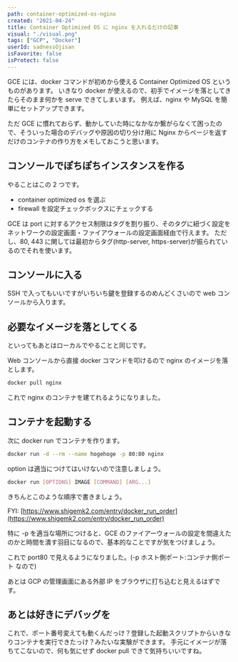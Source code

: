 ```yaml
---
path: container-optimized-os-nginx
created: "2021-04-24"
title: Container Optimized OS に nginx を入れるだけの記事
visual: "./visual.png"
tags: ["GCP", "Docker"]
userId: sadnessOjisan
isFavorite: false
isProtect: false
---
```


GCE には、docker コマンドが初めから使える Container Optimized OS というものがあります。
いきなり docker が使えるので、初手でイメージを落としてきたらそのまま何かを serve できてしまいます。
例えば、nginx や MySQL を簡単にセットアップできます。

ただ GCE に慣れておらず、動かしていた時になかなか繋がらなくて困ったので、そういった場合のデバッグや原因の切り分け用に Nginx からページを返すだけのコンテナの作り方をメモしておこうと思います。

## コンソールでぽちぽちインスタンスを作る

やることはこの 2 つです。

- container optimized os を選ぶ
- firewall を設定チェックボックスにチェックする

GCE は port に対するアクセス制限はタグを割り振り、そのタグに紐づく設定をネットワークの設定画面・ファイアウォールの設定画面経由で行えます。
ただし、80, 443 に関しては最初からタグ(http-server, https-server)が振られているのでそれを使います。

## コンソールに入る

SSH で入ってもいいですがいちいち鍵を登録するのめんどくさいので web コンソールから入ります。

## 必要なイメージを落としてくる

といってもあとはローカルでやることと同じです。

Web コンソールから直接 docker コマンドを叩けるので nginx のイメージを落とします。

```sh
docker pull nginx
```

これで nginx のコンテナを建てれるようになりました。

## コンテナを起動する

次に docker run でコンテナを作ります。

```sh
docker run -d --rm --name hogehoge -p 80:80 nginx
```

option は適当につけてはいけないので注意しましょう。

```sh
docker run [OPTIONS] IMAGE [COMMAND] [ARG...]
```

きちんとこのような順序で書きましょう。

FYI: [https://www.shigemk2.com/entry/docker_run_order](https://www.shigemk2.com/entry/docker_run_order)

特に -p を適当な場所につけると、GCE のファイアーウォールの設定を間違えたのかと時間を潰す羽目になるので、基本的なことですが気をつけましょう。

これで port80 で見えるようになりました。(-p ホスト側ポート:コンテナ側ポート なので)

あとは GCP の管理画面にある外部 IP をブラウザに打ち込むと見えるはずです。

## あとは好きにデバッグを

これで、ポート番号変えても動くんだっけ？登録した起動スクリプトからいきなりコンテナを実行できたっけ？みたいな実験ができます。
手元にイメージが落ちてこないので、何も気にせず docker pull できて気持ちいいですね。
